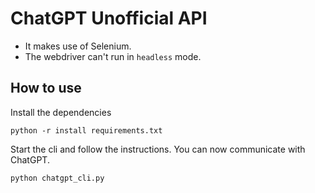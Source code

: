 # ChatGPT Unofficial API

- It makes use of Selenium. 
- The webdriver can't run in `headless` mode.

## How to use

Install the dependencies
```
python -r install requirements.txt
```

Start the cli and follow the instructions. You can now communicate with ChatGPT.
```
python chatgpt_cli.py
```
